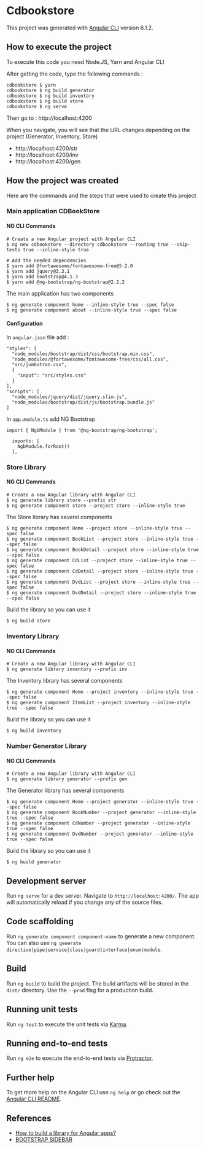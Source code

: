 # Cdbookstore

This project was generated with [Angular CLI](https://github.com/angular/angular-cli) version 6.1.2.

## How to execute the project

To execute this code you need Node.JS, Yarn and Angular CLI

After getting the code, type the following commands : 

```
cdbookstore $ yarn
cdbookstore $ ng build generator
cdbookstore $ ng build inventory
cdbookstore $ ng build store
cdbookstore $ ng serve
```

Then go to : http://localhost:4200

When you navigate, you will see that the URL changes depending on the project (Generator, Inventory, Store)

* http://localhost:4200/str
* http://localhost:4200/inv
* http://localhost:4200/gen

## How the project was created

Here are the commands and the steps that were used to create this project 

### Main application CDBookStore

#### NG CLI Commands

```
# Create a new Angular project with Angular CLI
$ ng new cdbookstore --directory cdbookstore --routing true --skip-tests true --inline-style true

# Add the needed dependencies
$ yarn add @fortawesome/fontawesome-free@5.2.0
$ yarn add jquery@3.3.1
$ yarn add bootstrap@4.1.3
$ yarn add @ng-bootstrap/ng-bootstrap@2.2.2
```

The main application has two components

```
$ ng generate component home --inline-style true --spec false
$ ng generate component about --inline-style true --spec false
```

#### Configuration

In `angular.json` file add :

```
"styles": [
  "node_modules/bootstrap/dist/css/bootstrap.min.css",
  "node_modules/@fortawesome/fontawesome-free/css/all.css",
  "src/jumbotron.css",
  {
    "input": "src/styles.css"
  }
],
"scripts": [
  "node_modules/jquery/dist/jquery.slim.js",
  "node_modules/bootstrap/dist/js/bootstrap.bundle.js"
]
```

In `app.module.ts` add NG Bootstrap

```
import { NgbModule } from '@ng-bootstrap/ng-bootstrap';

  imports: [
    NgbModule.forRoot()
  ],
```


### Store Library

#### NG CLI Commands

```
# Create a new Angular library with Angular CLI
$ ng generate library store --prefix str
$ ng generate component store --project store --inline-style true
```

The Store library has several components

```
$ ng generate component Home --project store --inline-style true --spec false
$ ng generate component BookList --project store --inline-style true --spec false
$ ng generate component BookDetail --project store --inline-style true --spec false
$ ng generate component CdList --project store --inline-style true --spec false
$ ng generate component CdDetail --project store --inline-style true --spec false
$ ng generate component DvdList --project store --inline-style true --spec false
$ ng generate component DvdDetail --project store --inline-style true --spec false
```

Build the library so you can use it

```
$ ng build store
```

### Inventory Library

#### NG CLI Commands

```
# Create a new Angular library with Angular CLI
$ ng generate library inventory --prefix inv
```

The Inventory library has several components

```
$ ng generate component Home --project inventory --inline-style true --spec false
$ ng generate component ItemList --project inventory --inline-style true --spec false
```

Build the library so you can use it

```
$ ng build inventory
```

### Number Generator Library

#### NG CLI Commands

```
# Create a new Angular library with Angular CLI
$ ng generate library generator --prefix gen
```

The Generator library has several components

```
$ ng generate component Home --project generator --inline-style true --spec false
$ ng generate component BookNumber --project generator --inline-style true --spec false
$ ng generate component CdNumber --project generator --inline-style true --spec false
$ ng generate component DvdNumber --project generator --inline-style true --spec false
```

Build the library so you can use it

```
$ ng build generator
```

## Development server

Run `ng serve` for a dev server. Navigate to `http://localhost:4200/`. The app will automatically reload if you change any of the source files.

## Code scaffolding

Run `ng generate component component-name` to generate a new component. You can also use `ng generate directive|pipe|service|class|guard|interface|enum|module`.

## Build

Run `ng build` to build the project. The build artifacts will be stored in the `dist/` directory. Use the `--prod` flag for a production build.

## Running unit tests

Run `ng test` to execute the unit tests via [Karma](https://karma-runner.github.io).

## Running end-to-end tests

Run `ng e2e` to execute the end-to-end tests via [Protractor](http://www.protractortest.org/).

## Further help

To get more help on the Angular CLI use `ng help` or go check out the [Angular CLI README](https://github.com/angular/angular-cli/blob/master/README.md).

## References

* [How to build a library for Angular apps?](https://medium.com/@tomsu/how-to-build-a-library-for-angular-apps-4f9b38b0ed11)
* [BOOTSTRAP SIDEBAR](https://bootstrapious.com/p/bootstrap-sidebar)

